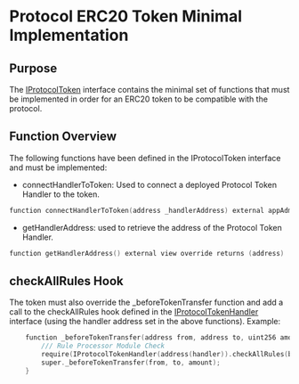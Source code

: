 # Protocol ERC20 Token Minimal Implementation

## Purpose

The [IProtocolToken](../../../../src/client/token/IProtocolToken.sol) interface contains the minimal set of functions that must be implemented in order for an ERC20 token to be compatible with the protocol.

## Function Overview

The following functions have been defined in the IProtocolToken interface and must be implemented:

- connectHandlerToToken: Used to connect a deployed Protocol Token Handler to the token.

```c
function connectHandlerToToken(address _handlerAddress) external appAdministratorOnly(appManagerAddress)
```

- getHandlerAddress: used to retrieve the address of the Protocol Token Handler.

```c
function getHandlerAddress() external view override returns (address)
```

## checkAllRules Hook

The token must also override the _beforeTokenTransfer function and add a call to the checkAllRules hook defined in the [IProtocolTokenHandler](../../../../src/client/token/IProtocolTokenHandler.sol) interface (using the handler address set in the above functions).
Example:

```c
    function _beforeTokenTransfer(address from, address to, uint256 amount) internal override {
        /// Rule Processor Module Check
        require(IProtocolTokenHandler(address(handler)).checkAllRules(balanceOf(from), balanceOf(to), from, to, _msgSender(), amount));
        super._beforeTokenTransfer(from, to, amount);
    }
```